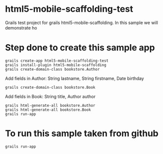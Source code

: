 html5-mobile-scaffolding-test
=============================

Grails test project for grails html5-mobile-scaffolding. In this sample we will demonstrate ho

Step done to create this sample app
===================================

	grails create-app html5-mobile-scaffolding-test
	grails install-plugin html5-mobile-scaffolding
	grails create-domain-class bookstore.Author

Add fields in Author: String lastname, String firstname, Date birthday

	grails create-domain-class bookstore.Book

Add fields in Book: String title, Author author

	grails html-generate-all bookstore.Author
	grails html-generate-all bookstore.Book
	grails run-app

To run this sample taken from github
====================================	
	grails run-app

